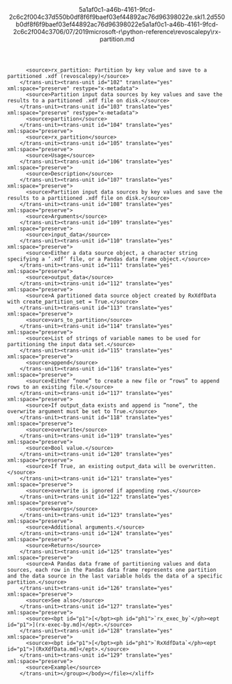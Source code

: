 <?xml version="1.0"?><xliff version="1.2" xmlns="urn:oasis:names:tc:xliff:document:1.2" xmlns:xsi="http://www.w3.org/2001/XMLSchema-instance" xsi:schemaLocation="urn:oasis:names:tc:xliff:document:1.2 xliff-core-1.2-transitional.xsd"><file datatype="xml" original="rx-partition.md" source-language="en-US" target-language="en-US"><header><tool tool-id="mdxliff" tool-name="mdxliff" tool-version="1.0-4e81c41" tool-company="Microsoft" /><xliffext:skl_file_name xmlns:xliffext="urn:microsoft:content:schema:xliffextensions">5a1af0c1-a46b-4161-9fcd-2c6c2f004c37d550b0df8f6f9baef03ef44892ac76d96398022e.skl</xliffext:skl_file_name><xliffext:version xmlns:xliffext="urn:microsoft:content:schema:xliffextensions">1.2</xliffext:version><xliffext:ms.openlocfilehash xmlns:xliffext="urn:microsoft:content:schema:xliffextensions">d550b0df8f6f9baef03ef44892ac76d96398022e</xliffext:ms.openlocfilehash><xliffext:ms.sourcegitcommit xmlns:xliffext="urn:microsoft:content:schema:xliffextensions">5a1af0c1-a46b-4161-9fcd-2c6c2f004c37</xliffext:ms.sourcegitcommit><xliffext:ms.lasthandoff xmlns:xliffext="urn:microsoft:content:schema:xliffextensions">06/07/2019</xliffext:ms.lasthandoff><xliffext:ms.openlocfilepath xmlns:xliffext="urn:microsoft:content:schema:xliffextensions">microsoft-r\python-reference\revoscalepy\rx-partition.md</xliffext:ms.openlocfilepath></header><body><group id="content" extype="content"><trans-unit id="101" translate="yes" xml:space="preserve" restype="x-metadata">
          <source>rx_partition: Partition by key value and save to a partitioned .xdf (revoscalepy)</source>
        </trans-unit><trans-unit id="102" translate="yes" xml:space="preserve" restype="x-metadata">
          <source>Partition input data sources by key values and save the results to a partitioned .xdf file on disk.</source>
        </trans-unit><trans-unit id="103" translate="yes" xml:space="preserve" restype="x-metadata">
          <source>partition</source>
        </trans-unit><trans-unit id="104" translate="yes" xml:space="preserve">
          <source>rx_partition</source>
        </trans-unit><trans-unit id="105" translate="yes" xml:space="preserve">
          <source>Usage</source>
        </trans-unit><trans-unit id="106" translate="yes" xml:space="preserve">
          <source>Description</source>
        </trans-unit><trans-unit id="107" translate="yes" xml:space="preserve">
          <source>Partition input data sources by key values and save the results to a partitioned .xdf file on disk.</source>
        </trans-unit><trans-unit id="108" translate="yes" xml:space="preserve">
          <source>Arguments</source>
        </trans-unit><trans-unit id="109" translate="yes" xml:space="preserve">
          <source>input_data</source>
        </trans-unit><trans-unit id="110" translate="yes" xml:space="preserve">
          <source>Either a data source object, a character string specifying a ‘.xdf’ file, or a Pandas data frame object.</source>
        </trans-unit><trans-unit id="111" translate="yes" xml:space="preserve">
          <source>output_data</source>
        </trans-unit><trans-unit id="112" translate="yes" xml:space="preserve">
          <source>A partitioned data source object created by RxXdfData with create_partition_set = True.</source>
        </trans-unit><trans-unit id="113" translate="yes" xml:space="preserve">
          <source>vars_to_partition</source>
        </trans-unit><trans-unit id="114" translate="yes" xml:space="preserve">
          <source>List of strings of variable names to be used for partitioning the input data set.</source>
        </trans-unit><trans-unit id="115" translate="yes" xml:space="preserve">
          <source>append</source>
        </trans-unit><trans-unit id="116" translate="yes" xml:space="preserve">
          <source>Either “none” to create a new file or “rows” to append rows to an existing file.</source>
        </trans-unit><trans-unit id="117" translate="yes" xml:space="preserve">
          <source>If output_data exists and append is “none”, the overwrite argument must be set to True.</source>
        </trans-unit><trans-unit id="118" translate="yes" xml:space="preserve">
          <source>overwrite</source>
        </trans-unit><trans-unit id="119" translate="yes" xml:space="preserve">
          <source>Bool value.</source>
        </trans-unit><trans-unit id="120" translate="yes" xml:space="preserve">
          <source>If True, an existing output_data will be overwritten.</source>
        </trans-unit><trans-unit id="121" translate="yes" xml:space="preserve">
          <source>overwrite is ignored if appending rows.</source>
        </trans-unit><trans-unit id="122" translate="yes" xml:space="preserve">
          <source>kwargs</source>
        </trans-unit><trans-unit id="123" translate="yes" xml:space="preserve">
          <source>Additional arguments.</source>
        </trans-unit><trans-unit id="124" translate="yes" xml:space="preserve">
          <source>Returns</source>
        </trans-unit><trans-unit id="125" translate="yes" xml:space="preserve">
          <source>A Pandas data frame of partitioning values and data sources, each row in the Pandas data frame represents one partition and the data source in the last variable holds the data of a specific partition.</source>
        </trans-unit><trans-unit id="126" translate="yes" xml:space="preserve">
          <source>See also</source>
        </trans-unit><trans-unit id="127" translate="yes" xml:space="preserve">
          <source><bpt id="p1">[</bpt><ph id="ph1">`rx_exec_by`</ph><ept id="p1">](rx-exec-by.md)</ept>.</source>
        </trans-unit><trans-unit id="128" translate="yes" xml:space="preserve">
          <source><bpt id="p1">[</bpt><ph id="ph1">`RxXdfData`</ph><ept id="p1">](RxXdfData.md)</ept>.</source>
        </trans-unit><trans-unit id="129" translate="yes" xml:space="preserve">
          <source>Example</source>
        </trans-unit></group></body></file></xliff>